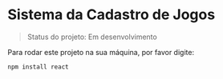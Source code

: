 <h1>Sistema da Cadastro de Jogos</h1>

> Status do projeto: Em desenvolvimento

Para rodar este projeto na sua máquina, por favor digite:

````
npm install react
````
